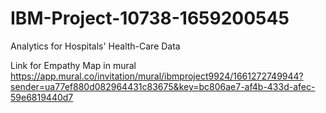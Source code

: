 # IBM-Project-10738-1659200545
Analytics for Hospitals' Health-Care Data


Link for Empathy Map in mural
https://app.mural.co/invitation/mural/ibmproject9924/1661272749944?sender=ua77ef880d082964431c83675&key=bc806ae7-af4b-433d-afec-59e6819440d7
